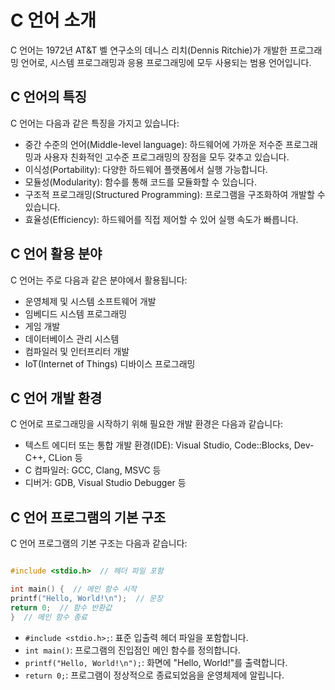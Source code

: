 # C 언어 소개
C 언어는 1972년 AT&amp;T 벨 연구소의 데니스 리치(Dennis Ritchie)가 개발한 프로그래밍 언어로, 시스템 프로그래밍과 응용 프로그래밍에 모두 사용되는 범용 언어입니다.

## C 언어의 특징
C 언어는 다음과 같은 특징을 가지고 있습니다:
- 중간 수준의 언어(Middle-level language): 하드웨어에 가까운 저수준 프로그래밍과 사용자 친화적인 고수준 프로그래밍의 장점을 모두 갖추고 있습니다.
- 이식성(Portability): 다양한 하드웨어 플랫폼에서 실행 가능합니다.
- 모듈성(Modularity): 함수를 통해 코드를 모듈화할 수 있습니다.
- 구조적 프로그래밍(Structured Programming): 프로그램을 구조화하여 개발할 수 있습니다.
- 효율성(Efficiency): 하드웨어를 직접 제어할 수 있어 실행 속도가 빠릅니다.

## C 언어 활용 분야
C 언어는 주로 다음과 같은 분야에서 활용됩니다:
- 운영체제 및 시스템 소프트웨어 개발
- 임베디드 시스템 프로그래밍
- 게임 개발
- 데이터베이스 관리 시스템
- 컴파일러 및 인터프리터 개발
- IoT(Internet of Things) 디바이스 프로그래밍

## C 언어 개발 환경
C 언어로 프로그래밍을 시작하기 위해 필요한 개발 환경은 다음과 같습니다:
- 텍스트 에디터 또는 통합 개발 환경(IDE): Visual Studio, Code::Blocks, Dev-C++, CLion 등
- C 컴파일러: GCC, Clang, MSVC 등
- 디버거: GDB, Visual Studio Debugger 등

## C 언어 프로그램의 기본 구조
C 언어 프로그램의 기본 구조는 다음과 같습니다:

```C

#include <stdio.h>  // 헤더 파일 포함

int main() {  // 메인 함수 시작
printf("Hello, World!\n");  // 문장
return 0;  // 함수 반환값
}  // 메인 함수 종료

```

- `#include <stdio.h>;`: 표준 입출력 헤더 파일을 포함합니다.
- `int main()`: 프로그램의 진입점인 메인 함수를 정의합니다.
- `printf("Hello, World!\n");`: 화면에 "Hello, World!"를 출력합니다.
- `return 0;`: 프로그램이 정상적으로 종료되었음을 운영체제에 알립니다.

